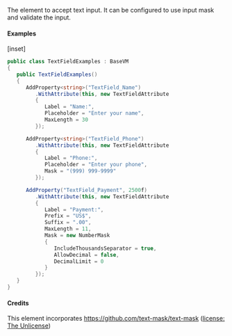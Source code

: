 ﻿The element to accept text input.  It can be configured to use input mask and validate the input.

#### Examples

[inset]

```cs
public class TextFieldExamples : BaseVM
{
   public TextFieldExamples()
   {
      AddProperty<string>("TextField_Name")
         .WithAttribute(this, new TextFieldAttribute
         {
            Label = "Name:",
            Placeholder = "Enter your name",
            MaxLength = 30
         });

      AddProperty<string>("TextField_Phone")
         .WithAttribute(this, new TextFieldAttribute
         {
            Label = "Phone:",
            Placeholder = "Enter your phone",
            Mask = "(999) 999-9999"
         });

      AddProperty("TextField_Payment", 2500f)
         .WithAttribute(this, new TextFieldAttribute
         {
            Label = "Payment:",
            Prefix = "US$",
            Suffix = ".00",
            MaxLength = 11,
            Mask = new NumberMask
            {
               IncludeThousandsSeparator = true,
               AllowDecimal = false,
               DecimalLimit = 0
            }
         });
   }
}
```

#### Credits

This element incorporates https://github.com/text-mask/text-mask ([license: The Unlicense](https://github.com/text-mask/text-mask/blob/master/LICENSE))
